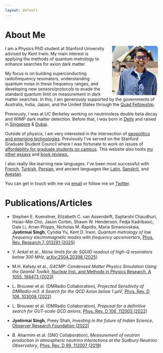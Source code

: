 ```yaml
---
layout: default
---
```

<!---
Text can be **bold**, _italic_, or ~~strikethrough~~.

[Link to another page](./another-page.html)

There should be whitespace between paragraphs.

There should be whitespace between paragraphs. We recommend including a README, or a file with information about your project.
--->
# About Me


<!--<img style="position:absolute; LEFT:78% " width="205" height="308" src="./goodpic.jpg"> -->
<img align="right" src="./dp4.png" style="max-width:30%; border-radius:5%; padding-left: 20px;">
I am a Physics PhD student at Stanford University advised by Kent Irwin. My main interest is applying the methods of quantum metrology to enhance searches for axion dark matter. 

My focus is on building superconducting radiofrequency resonators, understanding quantum noise in these frequency ranges, and developing new sensors/protocols to evade the standard quantum limit on measurement in dark matter searches.
In this, I am generously supported by the governments of Australia, India, Japan, and the United States through the [Quad Fellowship](https://www.quadfellowship.org/). 

Previously, I was at UC Berkeley working on neutrinoless double beta decay and
WIMP dark matter detection. Before that, I was born in [Delhi](https://www.youtube.com/watch?v=DxRxTlkI3gY&ab_channel=NetflixIndia) and raised in [Singapore](https://www.youtube.com/watch?v=uByyHDXlEqM&ab_channel=TropicMonstersTV) & [Dubai](https://www.youtube.com/watch?v=fbL9QdWWJzo&ab_channel=Emirates). 

Outside of physics, I am very interested in the intersection of [geopolitics and emerging technologies](https://jyotirmai.substack.com/).
Previously I've served on the Stanford Graduate Student Council where I was fortunate to work on issues of [affordability for graduate students on campus](https://stanforddaily.com/2022/01/20/stanford-unveils-measures-to-tackle-affordability-issues/).
This website also hosts [my other essays](./writings.md) and [book reviews.](./books.md)

I also really like learning new languages. I've been most successful with [French](./index-fr.md), [Turkish](./index-tr.md), [Persian](./translation/shahnameh/shahnameh_blog.md), and ancient languages like
[Latin](./index-lt.md), [Sanskrit](./translation/gita/gita.md), and [Avestan](https://www.youtube.com/playlist?list=PLdEjXxfweLgZkCQjm6Lvs-dKoWJLdM6Qq).

You can get in touch with me via [email](mailto:joesingh@stanford.edu) or follow me on [Twitter](https://twitter.com/SinghJyotirmai). 


# Publications/Articles

* Stephen E. Kuenstner, Elizabeth C. van Assendelft, Saptarshi Chaudhuri, Hsiao-Mei Cho, Jason Corbin, Shawn W. Henderson, Fedja Kadribasic, Dale Li, Arran Phipps, Nicholas M. Rapidis, Maria Simanovskaia, **Jyotirmai Singh**, Cyndia Yu, Kent D. Irwin, _Quantum metrology of low frequency electromagnetic modes with frequency upconverters_,
[Phys. Rev. Research 7, 013281 (2025)](https://journals.aps.org/prresearch/abstract/10.1103/PhysRevResearch.7.013281)

* V. Ankel et al., _Noise limits for dc SQUID readout of high-Q resonators below 300 MHz_, [arXiv:2504.20398 (2025)](https://arxiv.org/abs/2504.20398)

* M.H. Kelsey et al., _G4CMP: Condensed Matter Physics Simulation Using the Geant4 Toolkit_, [Nuclear Inst. and Methods in Physics Research, A 1055, 168473 (2023)](https://www.sciencedirect.com/science/article/pii/S0168900223004631?via\%3Dihub)

* L. Brouwer et al. (DMRadio Collaboration), _Projected Sensitivity of DMRadio-m3: A Search for the QCD Axion below 1 µeV_, 
[Phys. Rev. D 106, 103008 (2022)](https://journals.aps.org/prd/abstract/10.1103/PhysRevD.106.103008)

* L. Brouwer et al. (DMRadio Collaboration), _Proposal for a definitive search for GUT-scale QCD axions_, 
[Phys. Rev. D 106, 112003 (2022)](https://journals.aps.org/prd/abstract/10.1103/PhysRevD.106.112003)

* **Jyotirmai Singh**, Preey Shah, _Investing in the future of Indian Science_,
[Observer Research Foundation (2022)](https://www.orfonline.org/expert-speak/investing-in-the-future-of-indian-science/)

* B. Aharmim et al. (SNO Collaboration), _Measurement of neutron production in atmospheric neutrino interactions at the Sudbury Neutrino Observatory_,
  [Phys. Rev. D 99, 112007 (2019)](https://journals.aps.org/prd/abstract/10.1103/PhysRevD.99.112007)

<!---
## Header 2

> This is a blockquote following a header.
>
> When something is important enough, you do it even if the odds are not in your favor.

### Header 3

```js
// Javascript code with syntax highlighting.
var fun = function lang(l) {
  dateformat.i18n = require('./lang/' + l)
  return true;
}
```

```ruby
# Ruby code with syntax highlighting
GitHubPages::Dependencies.gems.each do |gem, version|
  s.add_dependency(gem, "= #{version}")
end
```

#### Header 4

*   This is an unordered list following a header.
*   This is an unordered list following a header.
*   This is an unordered list following a header.

##### Header 5

1.  This is an ordered list following a header.
2.  This is an ordered list following a header.
3.  This is an ordered list following a header.

###### Header 6

| head1        | head two          | three |
|:-------------|:------------------|:------|
| ok           | good swedish fish | nice  |
| out of stock | good and plenty   | nice  |
| ok           | good `oreos`      | hmm   |
| ok           | good `zoute` drop | yumm  |

### There's a horizontal rule below this.

* * *

### Here is an unordered list:

*   Item foo
*   Item bar
*   Item baz
*   Item zip

### And an ordered list:

1.  Item one
1.  Item two
1.  Item three
1.  Item four

### And a nested list:

- level 1 item
  - level 2 item
  - level 2 item
    - level 3 item
    - level 3 item
- level 1 item
  - level 2 item
  - level 2 item
  - level 2 item
- level 1 item
  - level 2 item
  - level 2 item
- level 1 item

### Small image

![Octocat](https://assets-cdn.github.com/images/icons/emoji/octocat.png)

### Large image

![Branching](https://guides.github.com/activities/hello-world/branching.png)


### Definition lists can be used with HTML syntax.

<dl>
<dt>Name</dt>
<dd>Godzilla</dd>
<dt>Born</dt>
<dd>1952</dd>
<dt>Birthplace</dt>
<dd>Japan</dd>
<dt>Color</dt>
<dd>Green</dd>
</dl>

```
Long, single-line code blocks should not wrap. They should horizontally scroll if they are too long. This line should be long enough to demonstrate this.
```

```
The final element.
```
--->
